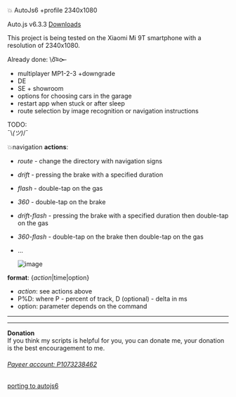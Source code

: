 :boom: AutoJs6 +profile 2340x1080

Auto.js v6.3.3 [Downloads](https://drive.google.com/file/d/1xS-VaeyOzDAXF32NAkXiTDNLmf3r3BVE/view?usp=sharing)

This project is being tested on the Xiaomi Mi 9T smartphone with a resolution of 2340x1080.  

Already done: \ō͡≡o˞̶
- multiplayer MP1-2-3 +downgrade
- DE
- SE + showroom
- options for choosing cars in the garage
- restart app when stuck or after sleep
- route selection by image recognition or navigation instructions

TODO:  
 ¯\\_(ツ)_/¯  

💥navigation
__actions__:
- *route* - change the directory with navigation signs  
- *drift* - pressing the brake with a specified duration  
- *flash* - double-tap on the gas  
- *360* - double-tap on the brake  
- *drift-flash* - pressing the brake with a specified duration then double-tap on the gas  
- *360-flash* - double-tap on the brake then double-tap on the gas  
- ...

  ![image](https://github.com/user-attachments/assets/591aed82-3d94-4003-a8f7-340f24b42e43)

__format__: {*action*|time|option}  
- *action*: see actions above
- P%D: where P - percent of track, D (optional) - delta in ms
- option: parameter depends on the command  

<hr>

___
**Donation**  
If you think my scripts is helpful for you, you can donate me, your donation is the best encouragement to me.  
###### <a href = "https://payeer.com/" target = "_blank">Payeer account: P1073238462</a>
<a href = "https://boosty.to/a9bot/single-payment/donation/470318/target?share=target_link" target = "_blank">porting to autojs6</a>
